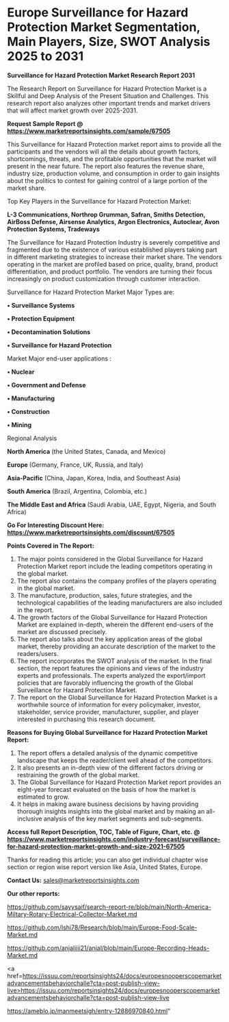 # Europe Surveillance for Hazard Protection Market Segmentation, Main Players, Size, SWOT Analysis 2025 to 2031

<strong>Surveillance for Hazard Protection Market Research Report 2031</strong>

The Research Report on Surveillance for Hazard Protection Market is a Skillful and Deep Analysis of the Present Situation and Challenges. This research report also analyzes other important trends and market drivers that will affect market growth over 2025-2031.

<strong>Request Sample Report @ <a href=https://www.marketreportsinsights.com/sample/67505>https://www.marketreportsinsights.com/sample/67505</a></strong>

This Surveillance for Hazard Protection market report aims to provide all the participants and the vendors will all the details about growth factors, shortcomings, threats, and the profitable opportunities that the market will present in the near future. The report also features the revenue share, industry size, production volume, and consumption in order to gain insights about the politics to contest for gaining control of a large portion of the market share.

Top Key Players in the Surveillance for Hazard Protection Market:

<strong>L-3 Communications, Northrop Grumman, Safran, Smiths Detection, AirBoss Defense, Airsense Analytics, Argon Electronics, Autoclear, Avon Protection Systems, Tradeways</strong>

The Surveillance for Hazard Protection Industry is severely competitive and fragmented due to the existence of various established players taking part in different marketing strategies to increase their market share. The vendors operating in the market are profiled based on price, quality, brand, product differentiation, and product portfolio. The vendors are turning their focus increasingly on product customization through customer interaction.

Surveillance for Hazard Protection Market Major Types are:

<strong>• Surveillance Systems

• Protection Equipment

• Decontamination Solutions

• Surveillance for Hazard Protection</strong>

Market Major end-user applications :

<strong>• Nuclear

• Government and Defense

• Manufacturing

• Construction

• Mining</strong>

Regional Analysis

</u><strong><b>North America</b></strong> (the United States, Canada, and Mexico)

<strong><b>Europe </b></strong>(Germany, France, UK, Russia, and Italy)

<strong><b>Asia-Pacific</b></strong> (China, Japan, Korea, India, and Southeast Asia)

<strong><b>South America</b></strong> (Brazil, Argentina, Colombia, etc.)

<strong><b>The Middle East and Africa</b></strong> (Saudi Arabia, UAE, Egypt, Nigeria, and South Africa)

<strong>Go For Interesting Discount Here: <a href=https://www.marketreportsinsights.com/discount/67505>https://www.marketreportsinsights.com/discount/67505</a></strong>

<strong>Points Covered in The Report:</strong>
<ol>
  <li>The major points considered in the Global Surveillance for Hazard Protection Market report include the leading competitors operating in the global market.</li>
  <li>The report also contains the company profiles of the players operating in the global market.</li>
  <li>The manufacture, production, sales, future strategies, and the technological capabilities of the leading manufacturers are also included in the report.</li>
  <li>The growth factors of the Global Surveillance for Hazard Protection Market are explained in-depth, wherein the different end-users of the market are discussed precisely.</li>
  <li>The report also talks about the key application areas of the global market, thereby providing an accurate description of the market to the readers/users.</li>
  <li>The report incorporates the SWOT analysis of the market. In the final section, the report features the opinions and views of the industry experts and professionals. The experts analyzed the export/import policies that are favorably influencing the growth of the Global Surveillance for Hazard Protection Market.</li>
  <li>The report on the Global Surveillance for Hazard Protection Market is a worthwhile source of information for every policymaker, investor, stakeholder, service provider, manufacturer, supplier, and player interested in purchasing this research document.</li>
</ol>
<strong>Reasons for Buying Global Surveillance for Hazard Protection Market Report:</strong>

<ol>
  <li>The report offers a detailed analysis of the dynamic competitive landscape that keeps the reader/client well ahead of the competitors.</li>
  <li>It also presents an in-depth view of the different factors driving or restraining the growth of the global market.</li>
  <li>The Global Surveillance for Hazard Protection Market report provides an eight-year forecast evaluated on the basis of how the market is estimated to grow.</li>
  <li>It helps in making aware business decisions by having providing thorough insights insights into the global market and by making an all-inclusive analysis of the key market segments and sub-segments.</li>
</ol>
<strong>Access full Report Description, TOC, Table of Figure, Chart, etc. @ <a href=https://www.marketreportsinsights.com/industry-forecast/surveillance-for-hazard-protection-market-growth-and-size-2021-67505>https://www.marketreportsinsights.com/industry-forecast/surveillance-for-hazard-protection-market-growth-and-size-2021-67505</a></strong>


Thanks for reading this article; you can also get individual chapter wise section or region wise report version like Asia, United States, Europe.

<strong>Contact Us:</strong>
sales@marketreportsinsights.com

<strong>Our other reports:</strong>

<a href=https://github.com/sayysaif/search-report-re/blob/main/North-America-Miltary-Rotary-Electrical-Collector-Market.md>https://github.com/sayysaif/search-report-re/blob/main/North-America-Miltary-Rotary-Electrical-Collector-Market.md</a>

<a href=https://github.com/Ishi78/Research/blob/main/Europe-Food-Scale-Market.md>https://github.com/Ishi78/Research/blob/main/Europe-Food-Scale-Market.md</a>

<a href=https://github.com/anjaliiii21/anjal/blob/main/Europe-Recording-Heads-Market.md>https://github.com/anjaliiii21/anjal/blob/main/Europe-Recording-Heads-Market.md</a>

<a href=https://issuu.com/reportsinsights24/docs/europesnooperscopemarketadvancementsbehaviorchalle?cta=post-publish-view-live>https://issuu.com/reportsinsights24/docs/europesnooperscopemarketadvancementsbehaviorchalle?cta=post-publish-view-live</a>

<a href=https://ameblo.jp/manmeetsigh/entry-12886970840.html>https://ameblo.jp/manmeetsigh/entry-12886970840.html</a>"
